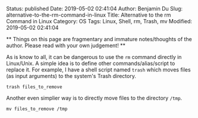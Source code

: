Status: published
Date: 2019-05-02 02:41:04
Author: Benjamin Du
Slug: alternative-to-the-rm-command-in-linux
Title: Alternative to the rm Command in Linux
Category: OS
Tags: Linux, Shell, rm, Trash, mv
Modified: 2019-05-02 02:41:04

**
Things on this page are fragmentary and immature notes/thoughts of the author.
Please read with your own judgement!
**

As is know to all,
it can be dangerous to use the `rm` command directly in Linux/Unix. 
A simple idea is to define other commands/alias/script to replace it.
For example, 
I have a shell script named `trash` which moves files (as input arguments) to the system's Trash directory.

    trash files_to_remove

Another even simplier way is to directly move files to the directory `/tmp`.

    mv files_to_remove /tmp
